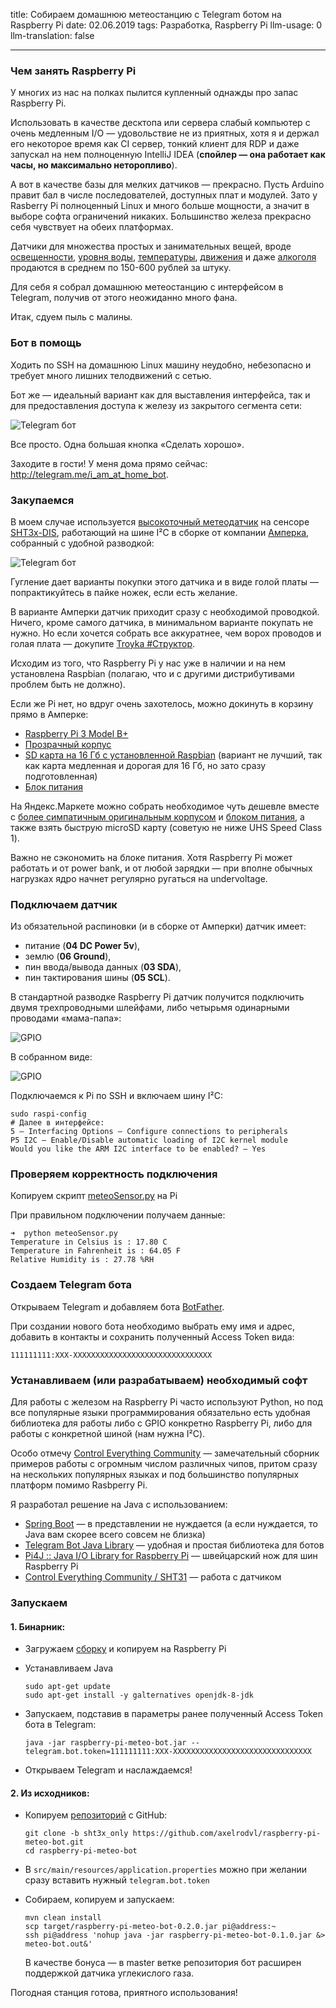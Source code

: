 title: Собираем домашнюю метеостанцию с Telegram ботом на Raspberry Pi
date: 02.06.2019
tags: Разработка, Raspberry Pi
llm-usage: 0
llm-translation: false

---

### Чем занять Raspberry Pi

У многих из нас на полках пылится купленный однажды про запас Raspberry Pi.


Использовать в качестве десктопа или сервера слабый компьютер с очень медленным I/O — удовольствие не из приятных, хотя я и держал его некоторое время как CI сервер, тонкий клиент для RDP и даже запускал на нем полноценную IntelliJ IDEA (**спойлер — она работает как часы, но максимально неторопливо**).


А вот в качестве базы для мелких датчиков — прекрасно. Пусть Arduino правит бал в числе последователей, доступных плат и модулей. Зато у Rasberry Pi полноценный Linux и много больше мощности, а значит в выборе софта ограничений никаких. Большинство железа прекрасно себя чувствует на обеих платформах.


Датчики для множества простых и занимательных вещей, вроде [освещенности](http://amperka.ru/product/troyka-light-sensor), [уровня воды](http://amperka.ru/product/water-level-sensor-straight), [температуры](http://amperka.ru/product/troyka-temperature-sensor), [движения](http://amperka.ru/product/zelo-motion-sensor) и даже [алкоголя](http://amperka.ru/product/troyka-mq3-gas-sensor) продаются в среднем по 150-600 рублей за штуку.


Для себя я собрал домашнюю метеостанцию с интерфейсом в Telegram, получив от этого неожиданно много фана.


Итак, сдуем пыль с малины.


### Бот в помощь
Ходить по SSH на домашнюю Linux машину неудобно, небезопасно и требует много лишних телодвижений с сетью.


Бот же — идеальный вариант как для выставления интерфейса, так и для предоставления доступа к железу из закрытого сегмента сети:

![Telegram бот](raspberry-pi-meteo/i-am-at-home-bot.png)


Все просто. Одна большая кнопка «Сделать хорошо».


Заходите в гости! У меня дома прямо сейчас: http://telegram.me/i_am_at_home_bot.

### Закупаемся
В моем случае используется [высокоточный метеодатчик](http://amperka.ru/product/troyka-meteo-sensor?utm_source=man&utm_campaign=troyka-meteo-sensor) на сенсоре [SHT3x-DIS](https://www.sensirion.com/en/environmental-sensors/humidity-sensors/digital-humidity-sensors-for-various-applications), работающий на шине I²C в сборке от компании [Амперка](http://amperka.ru), собранный с удобной разводкой:

![Telegram бот](raspberry-pi-meteo/amperka-meteo-sensor.jpg)


Гугление дает варианты покупки этого датчика и в виде голой платы — попрактикуйтесь в пайке ножек, если есть желание.


В варианте Амперки датчик приходит сразу с необходимой проводкой. Ничего, кроме самого датчика, в минимальном варианте покупать не нужно. Но если хочется собрать все аккуратнее, чем ворох проводов и голая плата — докупите [Troyka #Структор](http://amperka.ru/product/structor-troyka).


Исходим из того, что Raspberry Pi у нас уже в наличии и на нем установлена Raspbian (полагаю, что и с другими дистрибутивами проблем быть не должно). 


Если же Pi нет, но вдруг очень захотелось, можно докинуть в корзину прямо в Амперке:

- [Raspberry Pi 3 Model B+](http://amperka.ru/product/raspberry-pi-3-model-b-plus)
- [Прозрачный корпус](http://amperka.ru/product/rpi-case-clear)
- [SD карта на 16 Гб с установленной Raspbian](http://amperka.ru/product/raspbian-micro-sd-card) (вариант не лучший, так как карта медленная и дорогая для 16 Гб, но зато сразу подготовленная)
- [Блок питания](http://amperka.ru/product/usb-power-plug-3a)


На Яндекс.Маркете можно собрать необходимое чуть дешевле вместе с [более симпатичным оригинальным корпусом](https://www.raspberrypi.org/products/raspberry-pi-3-case) и [блоком питания](https://www.raspberrypi.org/products/raspberry-pi-universal-power-supply), а также взять быструю microSD карту (советую не ниже UHS Speed Class 1).


Важно не сэкономить на блоке питания. Хотя Raspberry Pi может работать и от power bank, и от любой зарядки — при вполне обычных нагрузках ядро начнет регулярно ругаться на undervoltage.


### Подключаем датчик
Из обязательной распиновки (и в сборке от Амперки) датчик имеет:

- питание (**04 DC Power 5v**),
- землю (**06 Ground**),
- пин ввода/вывода данных (**03 SDA**),
- пин тактирования шины (**05 SCL**). 


В стандартной разводке Raspberry Pi датчик получится подключить двумя трехпроводными шлейфами, либо четырьмя одинарными проводами «мама-папа»:

![GPIO](raspberry-pi-meteo/pi3gpio-meteo.png)


В собранном виде:

![GPIO](raspberry-pi-meteo/rpi-meteo.jpg)




Подключаемся к Pi по SSH и включаем шину I²C:
```
sudo raspi-config
# Далее в интерфейсе:
5 — Interfacing Options — Configure connections to peripherals
P5 I2C — Enable/Disable automatic loading of I2C kernel module 
Would you like the ARM I2C interface to be enabled? — Yes
```

### Проверяем корректность подключения
Копируем скрипт [meteoSensor.py](https://gist.github.com/axelrodvl/d1ce721c2851c8aaa413f337bff418f5) на Pi

При правильном подключении получаем данные:
```
➜  python meteoSensor.py 
Temperature in Celsius is : 17.80 C
Temperature in Fahrenheit is : 64.05 F
Relative Humidity is : 27.78 %RH
```

### Создаем Telegram бота
Открываем Telegram и добавляем бота [BotFather](https://core.telegram.org/bots#3-how-do-i-create-a-bot).


При создании нового бота необходимо выбрать ему имя и адрес, добавить в контакты и сохранить полученный Access Token вида: 
```
111111111:XXX-XXXXXXXXXXXXXXXXXXXXXXXXXXXXXXX
```

### Устанавливаем (или разрабатываем) необходимый софт
Для работы с железом на Raspberry Pi часто используют Python, но под все популярные языки программирования обязательно есть удобная библиотека для работы либо с GPIO конкретно Raspberry Pi, либо для работы с конкретной шиной (нам нужна I²C).


Особо отмечу [Control Everything Community](https://github.com/ControlEverythingCommunity) — замечательный сборник примеров работы с огромным числом различных чипов, притом сразу на нескольких популярных языках и под большинство популярных платформ помимо Rasbperry Pi. 



Я разработал решение на Java с использованием:

- [Spring Boot](https://spring.io/projects/spring-boot) — в представлении не нуждается (а если нуждается, то Java вам скорее всего совсем не близка)
- [Telegram Bot Java Library](https://github.com/rubenlagus/TelegramBots) — удобная и простая библиотека для ботов
- [Pi4J :: Java I/O Library for Raspberry Pi](https://github.com/Pi4J/pi4j) — швейцарский нож для шин Raspberry Pi
- [Control Everything Community / SHT31](https://github.com/ControlEverythingCommunity/SHT31/blob/master/Java/SHT31.java) — работа с датчиком




### Запускаем

#### 1. Бинарник:
- Загружаем [сборку](article/raspberry-pi-meteo/raspberry-pi-meteo-bot.jar) и копируем на Raspberry Pi
- Устанавливаем Java

	```
	sudo apt-get update
	sudo apt-get install -y galternatives openjdk-8-jdk
	```
- Запускаем, подставив в параметры ранее полученный Access Token бота в Telegram:

	```
	java -jar raspberry-pi-meteo-bot.jar --telegram.bot.token=111111111:XXX-XXXXXXXXXXXXXXXXXXXXXXXXXXXXXXX
	```
- Открываем Telegram и наслаждаемся!

#### 2. Из исходников:
- Копируем [репозиторий](https://github.com/axelrodvl/raspberry-pi-meteo-bot.git) с GitHub:
	
	```
	git clone -b sht3x_only https://github.com/axelrodvl/raspberry-pi-meteo-bot.git
	cd raspberry-pi-meteo-bot
	```
- В `src/main/resources/application.properties` можно при желании сразу вставить нужный `telegram.bot.token`
- Собираем, копируем и запускаем:

	```
	mvn clean install
	scp target/raspberry-pi-meteo-bot-0.2.0.jar pi@address:~
	ssh pi@address 'nohup java -jar raspberry-pi-meteo-bot-0.1.0.jar &> meteo-bot.out&'
	```

	В качестве бонуса — в master ветке репозитория бот расширен поддержкой датчика углекислого газа. 


Погодная станция готова, приятного использования!